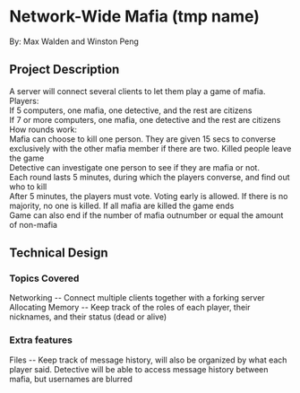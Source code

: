 # Network-Wide Mafia (tmp name)
By: Max Walden and Winston Peng  

## Project Description
A server will connect several clients to let them play a game of mafia.  
Players:  
If 5 computers, one mafia, one detective, and the rest are citizens  
If 7 or more computers, one mafia, one detective and the rest are citizens  
How rounds work:  
Mafia can choose to kill one person. They are given 15 secs to converse exclusively
with the other mafia member if there are two. Killed people leave the game  
Detective can investigate one person to see if they are mafia or not.  
Each round lasts 5 minutes, during which the players converse, and find out who to kill  
After 5 minutes, the players must vote. Voting early is allowed. If there is no majority, no one is killed. If all mafia are killed the game ends  
Game can also end if the number of mafia outnumber or equal the amount of non-mafia  

## Technical Design
### Topics Covered
Networking -- Connect multiple clients together with a forking server  
Allocating Memory -- Keep track of the roles of each player, their nicknames, and their status (dead or alive)  
### Extra features
Files -- Keep track of message history, will also be organized by what each player said. Detective will be able to access message history between mafia, but usernames are blurred
